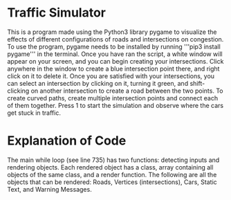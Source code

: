 # Traffic Simulator
This is a program made using the Python3 library pygame to visualize the effects of different configurations of roads and intersections on congestion. To use the program, pygame needs to be installed by running '''pip3 install pygame''' in the terminal. Once you have ran the script, a white window will appear on your screen, and you can begin creating your intersections. Click anywhere in the window to create a blue intersection point there, and right click on it to delete it. Once you are satisfied with your intersections, you can select an intersection by clicking on it, turning it green, and shift-clicking on another intersection to create a road between the two points. To create curved paths, create multiple intersection points and connect each of them together. Press 1 to start the simulation and observe where the cars get stuck in traffic.

# Explanation of Code
The main while loop (see line 735) has two functions: detecting inputs and rendering objects. Each rendered object has a class, array containing all objects of the same class, and a render function. The following are all the objects that can be rendered: Roads, Vertices (intersections), Cars, Static Text, and Warning Messages.
